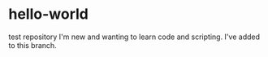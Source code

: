 # hello-world
test repository
I'm new and wanting to learn code and scripting.
I've added to this branch.
